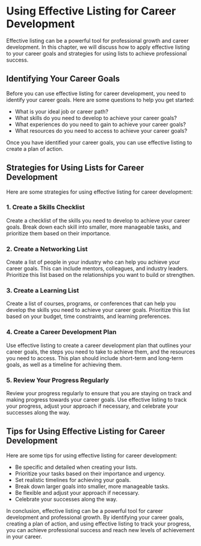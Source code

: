 Using Effective Listing for Career Development
============================================================================================================

Effective listing can be a powerful tool for professional growth and career development. In this chapter, we will discuss how to apply effective listing to your career goals and strategies for using lists to achieve professional success.

Identifying Your Career Goals
-----------------------------

Before you can use effective listing for career development, you need to identify your career goals. Here are some questions to help you get started:

* What is your ideal job or career path?
* What skills do you need to develop to achieve your career goals?
* What experiences do you need to gain to achieve your career goals?
* What resources do you need to access to achieve your career goals?

Once you have identified your career goals, you can use effective listing to create a plan of action.

Strategies for Using Lists for Career Development
-------------------------------------------------

Here are some strategies for using effective listing for career development:

### 1. Create a Skills Checklist

Create a checklist of the skills you need to develop to achieve your career goals. Break down each skill into smaller, more manageable tasks, and prioritize them based on their importance.

### 2. Create a Networking List

Create a list of people in your industry who can help you achieve your career goals. This can include mentors, colleagues, and industry leaders. Prioritize this list based on the relationships you want to build or strengthen.

### 3. Create a Learning List

Create a list of courses, programs, or conferences that can help you develop the skills you need to achieve your career goals. Prioritize this list based on your budget, time constraints, and learning preferences.

### 4. Create a Career Development Plan

Use effective listing to create a career development plan that outlines your career goals, the steps you need to take to achieve them, and the resources you need to access. This plan should include short-term and long-term goals, as well as a timeline for achieving them.

### 5. Review Your Progress Regularly

Review your progress regularly to ensure that you are staying on track and making progress towards your career goals. Use effective listing to track your progress, adjust your approach if necessary, and celebrate your successes along the way.

Tips for Using Effective Listing for Career Development
-------------------------------------------------------

Here are some tips for using effective listing for career development:

* Be specific and detailed when creating your lists.
* Prioritize your tasks based on their importance and urgency.
* Set realistic timelines for achieving your goals.
* Break down larger goals into smaller, more manageable tasks.
* Be flexible and adjust your approach if necessary.
* Celebrate your successes along the way.

In conclusion, effective listing can be a powerful tool for career development and professional growth. By identifying your career goals, creating a plan of action, and using effective listing to track your progress, you can achieve professional success and reach new levels of achievement in your career.
